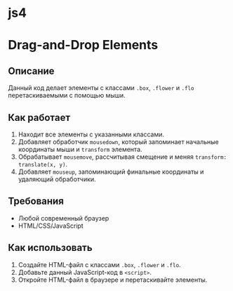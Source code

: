 # js4
# Drag-and-Drop Elements

## Описание
Данный код делает элементы с классами `.box`, `.flower` и `.flo` перетаскиваемыми с помощью мыши.

## Как работает
1. Находит все элементы с указанными классами.
2. Добавляет обработчик `mousedown`, который запоминает начальные координаты мыши и `transform` элемента.
3. Обрабатывает `mousemove`, рассчитывая смещение и меняя `transform: translate(x, y)`.
4. Добавляет `mouseup`, запоминающий финальные координаты и удаляющий обработчики.

## Требования
- Любой современный браузер
- HTML/CSS/JavaScript

## Как использовать
1. Создайте HTML-файл с классами `.box`, `.flower` и `.flo`.
2. Добавьте данный JavaScript-код в `<script>`.
3. Откройте HTML-файл в браузере и перетаскивайте элементы.

